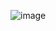 ![image](https://github.com/PatrickFrankAIU/LunarSpikeJewelry/assets/134087916/c4a56c14-c370-4d26-8adc-062eaefdc058)
